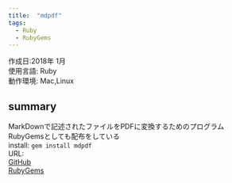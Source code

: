 ```yaml
---
title:  "mdpdf"
tags: 
  - Ruby
  - RubyGems
---
```


作成日:2018年 1月    
使用言語:  Ruby  
動作環境:  Mac,Linux  

## summary  
MarkDownで記述されたファイルをPDFに変換するためのプログラム  
RubyGemsとしても配布をしている  
install: `gem install mdpdf `  
URL:   
[GitHub](https://github.com/723gt/mdpdf)   
[RubyGems](https://rubygems.org/gems/mdpdf)  
